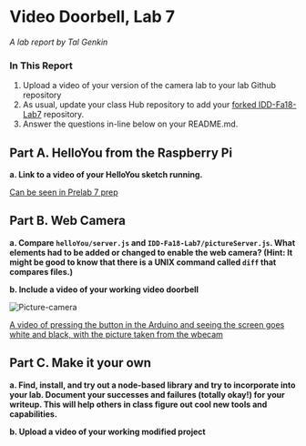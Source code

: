 # Video Doorbell, Lab 7

*A lab report by Tal Genkin*

### In This Report

1. Upload a video of your version of the camera lab to your lab Github repository
1. As usual, update your class Hub repository to add your [forked IDD-Fa18-Lab7](/FAR-Lab/IDD-Fa18-Lab7) repository.
1. Answer the questions in-line below on your README.md.

## Part A. HelloYou from the Raspberry Pi

**a. Link to a video of your HelloYou sketch running.**

[Can be seen in Prelab 7 prep](https://github.com/TalGenkin/Interactive--Device-Design/blob/master/Lab7Prep.md)

## Part B. Web Camera

**a. Compare `helloYou/server.js` and `IDD-Fa18-Lab7/pictureServer.js`. What elements had to be added or changed to enable the web camera? (Hint: It might be good to know that there is a UNIX command called `diff` that compares files.)**

**b. Include a video of your working video doorbell**

![Picture-camera](cameraPicture.png) 

[A video of pressing the button in the Arduino and seeing the screen goes white and black, with the picture taken from the wbecam](https://youtu.be/Tw60-grqKYY)

## Part C. Make it your own

**a. Find, install, and try out a node-based library and try to incorporate into your lab. Document your successes and failures (totally okay!) for your writeup. This will help others in class figure out cool new tools and capabilities.**

**b. Upload a video of your working modified project**
